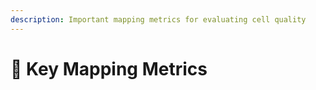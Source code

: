 ```yaml
---
description: Important mapping metrics for evaluating cell quality
---
```


# 🚧 Key Mapping Metrics

